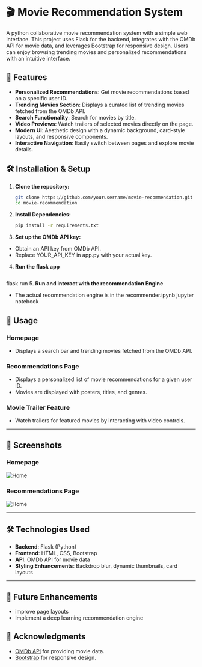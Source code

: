 # 🎬 Movie Recommendation System

A python collaborative movie recommendation system with a simple web interface. This project uses Flask for the backend, integrates with the OMDb API for movie data, and leverages Bootstrap for responsive design. Users can enjoy browsing trending movies and personalized recommendations with an intuitive interface.

## 🚀 Features

- **Personalized Recommendations**: Get movie recommendations based on a specific user ID.
- **Trending Movies Section**: Displays a curated list of trending movies fetched from the OMDb API.
- **Search Functionality**: Search for movies by title.
- **Video Previews**: Watch trailers of selected movies directly on the page.
- **Modern UI**: Aesthetic design with a dynamic background, card-style layouts, and responsive components.
- **Interactive Navigation**: Easily switch between pages and explore movie details.


## 🛠️ Installation & Setup

1. **Clone the repository:**
   ```bash
   git clone https://github.com/yourusername/movie-recommendation.git
   cd movie-recommendation
2. **Install Dependencies:**
   ```bash
   pip install -r requirements.txt
3. **Set up the OMDb API key:**

- Obtain an API key from OMDb API.
- Replace YOUR_API_KEY in app.py with your actual key.
4. **Run the flask app**
   ```bash
  flask run
5. **Run and interact with the recommendation Engine**

- The actual recommendation engine is in the recommender.ipynb jupyter notebook

## 📜 Usage

### Homepage
- Displays a search bar and trending movies fetched from the OMDb API.

### Recommendations Page
- Displays a personalized list of movie recommendations for a given user ID.
- Movies are displayed with posters, titles, and genres.

### Movie Trailer Feature
- Watch trailers for featured movies by interacting with video controls.

---

## 📸 Screenshots

### Homepage
 ![Home](./flask/static/home.png)

### Recommendations Page
 ![Home](./flask/static/recommend.png)

---

## 🛠️ Technologies Used
- **Backend**: Flask (Python)
- **Frontend**: HTML, CSS, Bootstrap
- **API**: OMDb API for movie data
- **Styling Enhancements**: Backdrop blur, dynamic thumbnails, card layouts

---

## 🎯 Future Enhancements
- improve page layouts 
- Implement a deep learning recommendation engine

## 🙌 Acknowledgments
- [OMDb API](http://www.omdbapi.com/) for providing movie data.
- [Bootstrap](https://getbootstrap.com/) for responsive design.


